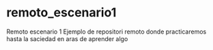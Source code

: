# remoto_escenario1
Remoto escenario 1
Ejemplo de repositori remoto donde practicaremos hasta la saciedad en aras de aprender algo
